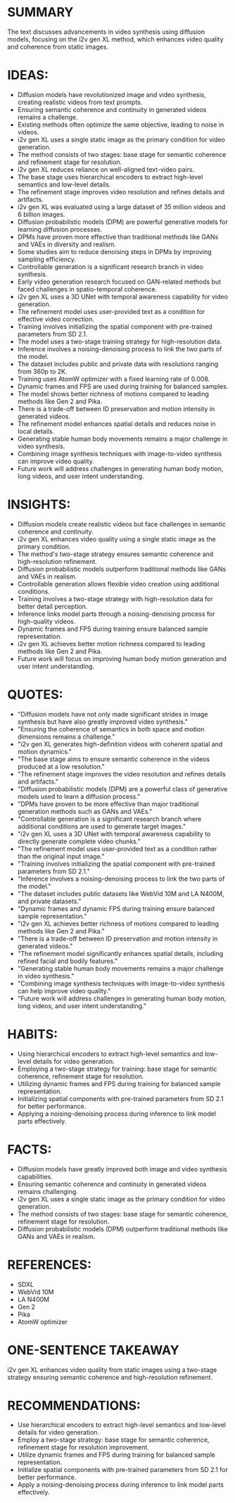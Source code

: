 # SUMMARY
The text discusses advancements in video synthesis using diffusion models, focusing on the i2v gen XL method, which enhances video quality and coherence from static images.

# IDEAS:
- Diffusion models have revolutionized image and video synthesis, creating realistic videos from text prompts.
- Ensuring semantic coherence and continuity in generated videos remains a challenge.
- Existing methods often optimize the same objective, leading to noise in videos.
- i2v gen XL uses a single static image as the primary condition for video generation.
- The method consists of two stages: base stage for semantic coherence and refinement stage for resolution.
- i2v gen XL reduces reliance on well-aligned text-video pairs.
- The base stage uses hierarchical encoders to extract high-level semantics and low-level details.
- The refinement stage improves video resolution and refines details and artifacts.
- i2v gen XL was evaluated using a large dataset of 35 million videos and 6 billion images.
- Diffusion probabilistic models (DPM) are powerful generative models for learning diffusion processes.
- DPMs have proven more effective than traditional methods like GANs and VAEs in diversity and realism.
- Some studies aim to reduce denoising steps in DPMs by improving sampling efficiency.
- Controllable generation is a significant research branch in video synthesis.
- Early video generation research focused on GAN-related methods but faced challenges in spatio-temporal coherence.
- i2v gen XL uses a 3D UNet with temporal awareness capability for video generation.
- The refinement model uses user-provided text as a condition for effective video correction.
- Training involves initializing the spatial component with pre-trained parameters from SD 2.1.
- The model uses a two-stage training strategy for high-resolution data.
- Inference involves a noising-denoising process to link the two parts of the model.
- The dataset includes public and private data with resolutions ranging from 360p to 2K.
- Training uses AtomW optimizer with a fixed learning rate of 0.008.
- Dynamic frames and FPS are used during training for balanced samples.
- The model shows better richness of motions compared to leading methods like Gen 2 and Pika.
- There is a trade-off between ID preservation and motion intensity in generated videos.
- The refinement model enhances spatial details and reduces noise in local details.
- Generating stable human body movements remains a major challenge in video synthesis.
- Combining image synthesis techniques with image-to-video synthesis can improve video quality.
- Future work will address challenges in generating human body motion, long videos, and user intent understanding.

# INSIGHTS:
- Diffusion models create realistic videos but face challenges in semantic coherence and continuity.
- i2v gen XL enhances video quality using a single static image as the primary condition.
- The method's two-stage strategy ensures semantic coherence and high-resolution refinement.
- Diffusion probabilistic models outperform traditional methods like GANs and VAEs in realism.
- Controllable generation allows flexible video creation using additional conditions.
- Training involves a two-stage strategy with high-resolution data for better detail perception.
- Inference links model parts through a noising-denoising process for high-quality videos.
- Dynamic frames and FPS during training ensure balanced sample representation.
- i2v gen XL achieves better motion richness compared to leading methods like Gen 2 and Pika.
- Future work will focus on improving human body motion generation and user intent understanding.

# QUOTES:
- "Diffusion models have not only made significant strides in image synthesis but have also greatly improved video synthesis."
- "Ensuring the coherence of semantics in both space and motion dimensions remains a challenge."
- "i2v gen XL generates high-definition videos with coherent spatial and motion dynamics."
- "The base stage aims to ensure semantic coherence in the videos produced at a low resolution."
- "The refinement stage improves the video resolution and refines details and artifacts."
- "Diffusion probabilistic models (DPM) are a powerful class of generative models used to learn a diffusion process."
- "DPMs have proven to be more effective than major traditional generation methods such as GANs and VAEs."
- "Controllable generation is a significant research branch where additional conditions are used to generate target images."
- "i2v gen XL uses a 3D UNet with temporal awareness capability to directly generate complete video chunks."
- "The refinement model uses user-provided text as a condition rather than the original input image."
- "Training involves initializing the spatial component with pre-trained parameters from SD 2.1."
- "Inference involves a noising-denoising process to link the two parts of the model."
- "The dataset includes public datasets like WebVid 10M and LA N400M, and private datasets."
- "Dynamic frames and dynamic FPS during training ensure balanced sample representation."
- "i2v gen XL achieves better richness of motions compared to leading methods like Gen 2 and Pika."
- "There is a trade-off between ID preservation and motion intensity in generated videos."
- "The refinement model significantly enhances spatial details, including refined facial and bodily features."
- "Generating stable human body movements remains a major challenge in video synthesis."
- "Combining image synthesis techniques with image-to-video synthesis can help improve video quality."
- "Future work will address challenges in generating human body motion, long videos, and user intent understanding."

# HABITS:
- Using hierarchical encoders to extract high-level semantics and low-level details for video generation.
- Employing a two-stage strategy for training: base stage for semantic coherence, refinement stage for resolution.
- Utilizing dynamic frames and FPS during training for balanced sample representation.
- Initializing spatial components with pre-trained parameters from SD 2.1 for better performance.
- Applying a noising-denoising process during inference to link model parts effectively.

# FACTS:
- Diffusion models have greatly improved both image and video synthesis capabilities.
- Ensuring semantic coherence and continuity in generated videos remains challenging.
- i2v gen XL uses a single static image as the primary condition for video generation.
- The method consists of two stages: base stage for semantic coherence, refinement stage for resolution.
- Diffusion probabilistic models (DPM) outperform traditional methods like GANs and VAEs in realism.

# REFERENCES:
- SDXL
- WebVid 10M
- LA N400M
- Gen 2
- Pika
- AtomW optimizer

# ONE-SENTENCE TAKEAWAY
i2v gen XL enhances video quality from static images using a two-stage strategy ensuring semantic coherence and high-resolution refinement.

# RECOMMENDATIONS:
- Use hierarchical encoders to extract high-level semantics and low-level details for video generation.
- Employ a two-stage strategy: base stage for semantic coherence, refinement stage for resolution improvement.
- Utilize dynamic frames and FPS during training for balanced sample representation.
- Initialize spatial components with pre-trained parameters from SD 2.1 for better performance.
- Apply a noising-denoising process during inference to link model parts effectively.